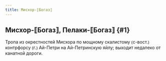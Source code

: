 ```yaml
---
title: Мисхор-⟦Богаз⟧
---
```

## Мисхор-⟦Богаз⟧, Пелаки-⟦Богаз⟧ {#1}

Тропа из окрестностей Мисхора по мощному скалистому ⦅с-вост.⦆ контрфорсу ⦅г.⦆ Ай-Петри на Ай-Петринскую яйлу; выходит недалеко от канатной дороги.
